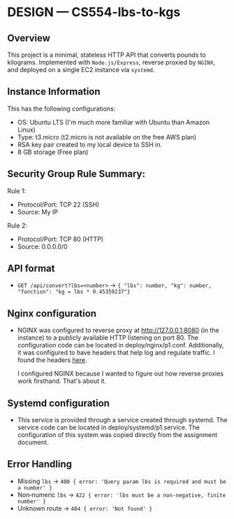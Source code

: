 # DESIGN — CS554-lbs-to-kgs

## Overview
This project is a minimal, stateless HTTP API that converts pounds to kilograms. Implemented with `Node.js/Express`, reverse proxied by `NGINX`, and deployed on a single EC2 instance via `systemd`.

## Instance Information
This has the following configurations:
- OS: Ubuntu LTS (I'm much more familiar with Ubuntu than Amazon Linux)
- Type: t3.micro (t2.micro is not available on the free AWS plan)
- RSA key pair created to my local device to SSH in.
- 8 GB storage (Free plan)

## Security Group Rule Summary:

Rule 1:
- Protocol/Port: TCP 22 (SSH)
- Source: My IP

Rule 2: 
- Protocol/Port: TCP 80 (HTTP)
- Source: 0.0.0.0/0

## API format
- `GET /api/convert?lbs=<number>` → `{ "lbs": number, "kg": number, "function": "kg = lbs * 0.45359237"}`

## Nginx configuration
- NGINX was configured to reverse proxy at http://127.0.0.1:8080 (in the instance) to a publicly available HTTP listening on port 80. The configuration code can be located in deploy/nginx/p1.conf. Additionally, it was configured to have headers that help log and regulate traffic. I found the headers [here](https://linuxize.com/post/nginx-reverse-proxy).

  I configured NGINX because I wanted to figure out how reverse proxies work firsthand. That's about it.

## Systemd configuration
- This service is provided through a service created through systemd. The service code can be located in deploy/systemd/p1.service. The configuration of this system was copied directly from the assignment document.

## Error Handling
- Missing `lbs` → `400 { error: 'Query param lbs is required and must be a number' }`
- Non‑numeric `lbs` → `422 { error: 'lbs must be a non-negative, finite number' }`
- Unknown route → `404 { error: 'Not found' }`
